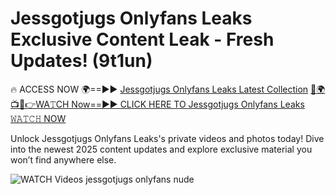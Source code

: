 # Jessgotjugs Onlyfans Leaks Exclusive Content Leak - Fresh Updates! (9t1un)

🔥 ACCESS NOW 🌍==►► <a href="https://tinyurl.com/3fjeunct" rel="nofollow">Jessgotjugs Onlyfans Leaks Latest Collection</a></h3>
[🔴🌍📺📱👉WA𝚃CH Now==►► CLICK HERE TO Jessgotjugs Onlyfans Leaks 𝚆𝙰𝚃𝙲𝙷 NOW](https://tinyurl.com/3fjeunct)

Unlock Jessgotjugs Onlyfans Leaks's private videos and photos today! Dive into the newest 2025 content updates and explore exclusive material you won’t find anywhere else.


<a href="https://tinyurl.com/3fjeunct" rel="nofollow" data-target="animated-image.originalLink"><img src="https://camo.githubusercontent.com/8a4f000d20f83aca3bf7ec5f350d767afa0574a8a352519fd8cfa583a6f93a33/68747470733a2f2f692e696d6775722e636f6d2f644a486b345a712e676966" alt="WATCH Videos" data-canonical-src="https://i.imgur.com/dJHk4Zq.gif" style="max-width: 100%; display: inline-block;" data-target="animated-image.originalImage"></a>
jessgotjugs onlyfans nude